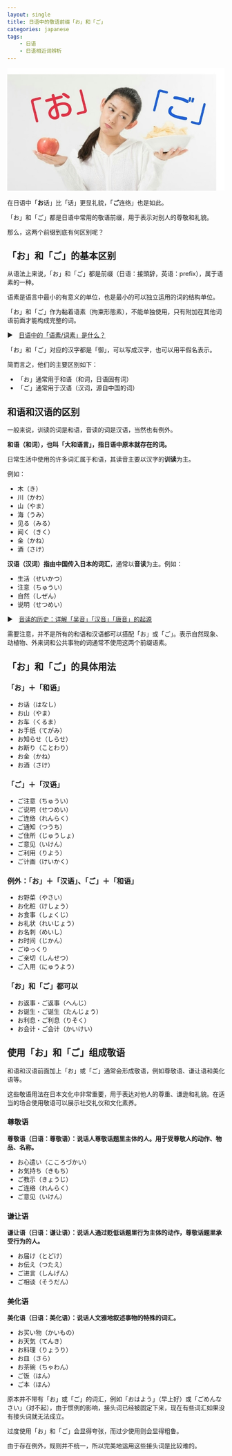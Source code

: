 ```yaml
---
layout: single
title: 日语中的敬语前缀「お」和「ご」
categories: japanese
tags:
    - 日语
    - 日语相近词辨析
---
```


![](/assets/images/ogo/cover.jpeg)

在日语中「**お**话」比「话」更显礼貌，「**ご**连络」也是如此。

「お」和「ご」都是日语中常用的敬语前缀，用于表示对别人的尊敬和礼貌。

那么，这两个前缀到底有何区别呢？

## 「お」和「ご」的基本区别

从语法上来说，「お」和「ご」都是前缀（日语：接頭辞，英语：prefix），属于语素的一种。

语素是语言中最小的有意义的单位，也是最小的可以独立运用的词的结构单位。

「お」和「ご」作为黏着语素（拘束形態素），不能单独使用，只有附加在其他词语前面才能构成完整的词。

▶️　[日语中的「语素/词素」是什么？](japanese/morpheme/)

「お」和「ご」对应的汉字都是「御」，可以写成汉字，也可以用平假名表示。

简而言之，他们的主要区别如下：

- 「お」通常用于和语（和词，日语固有词）
- 「ご」通常用于汉语（汉词，源自中国的词）

## 和语和汉语的区别

一般来说，训读的词是和语，音读的词是汉语，当然也有例外。

**和语（和词），也叫「大和语言」，指日语中原本就存在的词。**

日常生活中使用的许多词汇属于和语，其读音主要以汉字的**训读**为主。

例如：

- 木（き）
- 川（かわ）
- 山（やま）
- 海（うみ）
- 见る（みる）
- 闻く（きく）
- 金（かね）
- 酒（さけ）

**汉语（汉词）指由中国传入日本的词汇**，通常以**音读**为主。例如：

- 生活（せいかつ）
- 注意（ちゅうい）
- 自然（しぜん）
- 说明（せつめい）

▶️　[音读的历史：详解「吴音」「汉音」「唐音」的起源](japanese/onyomi/)

需要注意，并不是所有的和语和汉语都可以搭配「お」或「ご」。表示自然现象、动植物、外来词和公共事物的词通常不使用这两个前缀语素。

## 「お」和「ご」的具体用法

### 「お」＋「和语」

- お话（はなし）
- お山（やま）
- お车（くるま）
- お手纸（てがみ）
- お知らせ（しらせ）
- お断り（ことわり）
- お金（かね）
- お酒（さけ）

### 「ご」＋「汉语」

- ご注意（ちゅうい）
- ご说明（せつめい）
- ご连络（れんらく）
- ご通知（つうち）
- ご住所（じゅうしょ）
- ご意见（いけん）
- ご利用（りよう）
- ご计画（けいかく）

### 例外：「お」＋「汉语」、「ご」＋「和语」

- お野菜（やさい）
- お化粧（けしょう）
- お食事（しょくじ）
- お礼状（れいじょう）
- お名刺（めいし）
- お时间（じかん）
- ごゆっくり
- ご亲切（しんせつ）
- ご入用（にゅうよう）

### 「お」和「ご」都可以

- お返事・ご返事（へんじ）
- お诞生・ご诞生（たんじょう）
- お利息・ご利息（りそく）
- お会计・ご会计（かいけい）

## 使用「お」和「ご」组成敬语

和语和汉语前面加上「お」或「ご」通常会形成敬语，例如尊敬语、谦让语和美化语等。

这些敬语用法在日本文化中非常重要，用于表达对他人的尊重、谦逊和礼貌。在适当的场合使用敬语可以展示社交礼仪和文化素养。

### 尊敬语

**尊敬语（日语：尊敬语）：说话人尊敬话题里主体的人。用于受尊敬人的动作、物品、名称。**

- お心遣い（こころづかい）
- お気持ち（きもち）
- ご教示（きょうじ）
- ご连络（れんらく）
- ご意见（いけん）

### 谦让语

**谦让语（日语：谦让语）：说话人通过贬低话题里行为主体的动作，尊敬话题里承受行为的人。**

- お届け（とどけ）
- お伝え（つたえ）
- ご进言（しんげん）
- ご相谈（そうだん）

### 美化语

**美化语（日语：美化语）：说话人文雅地叙述事物的特殊的词汇。**

- お买い物（かいもの）
- お天気（てんき）
- お料理（りょうり）
- お皿（さら）
- お茶碗（ちゃわん）
- ご饭（はん）
- ご本（ほん）

原本并不带有「お」或「ご」的词汇，例如「おはよう」（早上好）或「ごめんなさい」（对不起），由于惯例的影响，接头词已经被固定下来，现在有些词汇如果没有接头词就无法成立。

过度使用「お」和「ご」会显得夸张，而过少使用则会显得粗鲁。

由于存在例外，规则并不统一，所以完美地运用这些接头词是比较难的。

